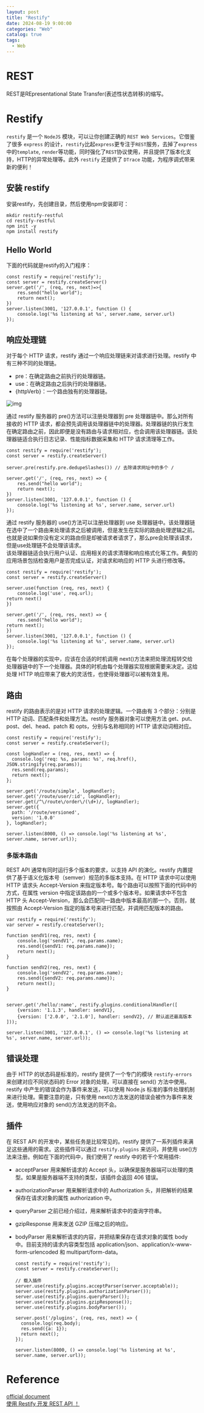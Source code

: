 ```yaml
---
layout: post
title: "Restify"
date: 2024-08-19 9:00:00
categories: "Web"
catalog: true
tags:
  - Web
---
```


# REST
REST是REpresentational State Transfer(表述性状态转移)的缩写。

# Restify
`restify` 是一个 `NodeJS` 模块，可以让你创建正确的 `REST Web Services`。它借鉴了很多 `express` 的设计，`restify`比起`express`更专注于`REST`服务，去掉了`express`中的`template`, `render`等功能，同时强化了`REST`协议使用，并且提供了版本化支持，HTTP的异常处理等。此外 `restify` 还提供了 `DTrace` 功能，为程序调式带来新的便利！

## 安装 restify
安装restify，先创建目录，然后使用npm安装即可：  

    mkdir restify-restful
    cd restify-restful
    npm init -y 
    npm install restify

## Hello World
下面的代码就是restify的入门程序：  

    const restify = require('restify');
    const server = restify.createServer()
    server.get('/', (req, res, next)=>{
        res.send("hello world");
        return next();
    })
    server.listen(3001, '127.0.0.1', function () {
        console.log('%s listening at %s', server.name, server.url)
    });

## 响应处理链
对于每个 HTTP 请求，restify 通过一个响应处理链来对请求进行处理。restify 中有三种不同的处理链。

+ pre：在确定路由之前执行的处理器链。
+ use：在确定路由之后执行的处理器链。
+ {httpVerb}：一个路由独有的处理器链。

![img](https://github.com/kerwenzhang/kerwenzhang.github.io/blob/master/_posts/image/restify1.png?raw=true)  

通过 restify 服务器的 pre()方法可以注册处理器到 pre 处理器链中。那么对所有接收的 HTTP 请求，都会预先调用该处理器链中的处理器。处理器链的执行发生在确定路由之前，因此即便是没有路由与请求相对应，也会调用该处理器链。该处理器链适合执行日志记录、性能指标数据采集和 HTTP 请求清理等工作。  

    const restify = require('restify');
    const server = restify.createServer()

    server.pre(restify.pre.dedupeSlashes()) // 去除请求网址中的多个 /

    server.get('/', (req, res, next) => {
        res.send("hello world");
        return next();
    })
    server.listen(3001, '127.0.0.1', function () {
        console.log('%s listening at %s', server.name, server.url)
    });

通过 restify 服务器的 use()方法可以注册处理器到 use 处理器链中。该处理器链在选中了一个路由来处理请求之后被调用，但是发生在实际的路由处理逻辑之前。也就是说如果你没有定义的路由但是却被请求者请求了，那么pre会处理该请求，但是use处理链不会处理该请求。  
该处理器链适合执行用户认证、应用相关的请求清理和响应格式化等工作。典型的应用场景包括检查用户是否完成认证，对请求和响应的 HTTP 头进行修改等。  

    const restify = require('restify');
    const server = restify.createServer()

    server.use(function (req, res, next) {
        console.log('use', req.url);
    return next()
    })

    server.get('/', (req, res, next) => {
        res.send("hello world");
    return next();
    })
    server.listen(3001, '127.0.0.1', function () {
        console.log('%s listening at %s', server.name, server.url)
    });

在每个处理器的实现中，应该在合适的时机调用 next()方法来把处理流程转交给处理器链中的下一个处理器。具体的时机由每个处理器实现根据需要来决定。这给处理 HTTP 响应带来了极大的灵活性，也使得处理器可以被有效复用。  

## 路由

restify 的路由表示的是对 HTTP 请求的处理逻辑。一个路由有 3 个部分：分别是 HTTP 动词、匹配条件和处理方法。restify 服务器对象可以使用方法 get、put、post、del、head、patch 和 opts，分别与名称相同的 HTTP 请求动词相对应。  

    const restify = require('restify');    
    const server = restify.createServer();
    
    const logHandler = (req, res, next) => {
      console.log('req: %s, params: %s', req.href(), JSON.stringify(req.params));
      res.send(req.params);
      return next();
    };
    
    server.get('/route/simple', logHandler);
    server.get('/route/user/:id', logHandler);
    server.get(/^\/route\/order\/(\d+)/, logHandler);
    server.get({
      path: '/route/versioned',
      version: '1.0.0'
    }, logHandler);
    
    server.listen(8000, () => console.log('%s listening at %s', server.name, server.url));

### 多版本路由
REST API 通常有同时运行多个版本的要求，以支持 API 的演化。restify 内置提供了基于语义化版本号（semver）规范的多版本支持。在 HTTP 请求中可以使用 HTTP 请求头 Accept-Version 来指定版本号。每个路由可以按照下面的代码中的方式，在属性 version 中指定该路由的一个或多个版本号。如果请求中不包含 HTTP 头 Accept-Version，那么会匹配同一路由中版本最高的那一个。否则，就按照由 Accept-Version 指定的版本号来进行匹配，并调用匹配版本的路由。

    var restify = require('restify');
    var server = restify.createServer();

    function sendV1(req, res, next) {
        console.log('sendV1', req.params.name);
        res.send({sendV1: req.params.name});
        return next();
    }

    function sendV2(req, res, next) {
        console.log('sendV2', req.params.name);
        res.send({sendV2: req.params.name});
        return next();
    }


    server.get('/hello/:name', restify.plugins.conditionalHandler([
        {version: '1.1.3', handler: sendV1},
        {version: ['2.0.0', '2.1.0'], handler: sendV2}, // 默认返还最高版本
    ]));

    server.listen(3001, '127.0.0.1', () => console.log('%s listening at %s', server.name, server.url));


## 错误处理

由于 HTTP 的状态码是标准的，restify 提供了一个专门的模块 `restify-errors` 来创建对应不同状态码的 Error 对象的处理，可以直接在 send() 方法中使用。restify 中产生的错误会作为事件来发送，可以使用 Node.js 标准的事件处理机制来进行处理。需要注意的是，只有使用 next()方法发送的错误会被作为事件来发送，使用响应对象的 send()方法发送的则不会。  

## 插件
在 REST API 的开发中，某些任务是比较常见的。restify 提供了一系列插件来满足这些通用的需求。这些插件可以通过 `restify.plugins` 来访问，并使用 use()方法来注册。例如在下面的代码中，我们使用了 restify 中的若干个常用插件:  

+ acceptParser 用来解析请求的 Accept 头，以确保是服务器端可以处理的类型。如果是服务器端不支持的类型，该插件会返回 406 错误。
+ authorizationParser 用来解析请求中的 Authorization 头，并把解析的结果保存在请求对象的属性 authorization 中。
+ queryParser 之前已经介绍过，用来解析请求中的查询字符串。
+ gzipResponse 用来发送 GZIP 压缩之后的响应。
+ bodyParser 用来解析请求的内容，并把结果保存在请求对象的属性 body 中。目前支持的请求内容类型包括 application/json、application/x-www-form-urlencoded 和 multipart/form-data。


      const restify = require('restify');      
      const server = restify.createServer();

      // 载入插件
      server.use(restify.plugins.acceptParser(server.acceptable));
      server.use(restify.plugins.authorizationParser());
      server.use(restify.plugins.queryParser());
      server.use(restify.plugins.gzipResponse());
      server.use(restify.plugins.bodyParser());
      
      server.post('/plugins', (req, res, next) => {
        console.log(req.body);
        res.send({a: 1});
        return next();
      });
      
      server.listen(8000, () => console.log('%s listening at %s', server.name, server.url));

# Reference
[official document](http://restify.com/docs/home/)  
[使用 Restify 开发 REST API ！](https://segmentfault.com/a/1190000038504061)